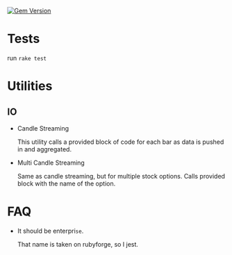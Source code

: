 [![Gem Version](https://badge.fury.io/rb/enterprice.svg)](http://badge.fury.io/rb/enterprice)

# Tests
  
  run `rake test`

# Utilities

## IO

* Candle Streaming

    This utility calls a provided block of code for each bar as data is pushed in and aggregated.

* Multi Candle Streaming
  
    Same as candle streaming, but for multiple stock options. Calls provided block with the name of the option.

# FAQ
  
* It should be enterpri`se`.

  That name is taken on rubyforge, so I jest.
